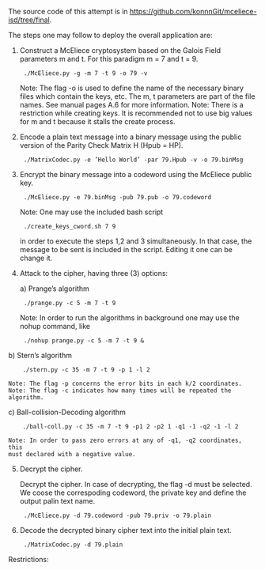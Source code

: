 The source code of this attempt is in https://github.com/konnnGit/mceliece-isd/tree/final.

The steps one may follow to deploy the overall application are:

1. Construct a McEliece cryptosystem based on the Galois Field parameters m
and t. For this paradigm m = 7 and t = 9.

		./McEliece.py -g -m 7 -t 9 -o 79 -v

	Note: The flag -o is used to define the name of the necessary binary files
	which contain the keys, etc. The m, t parameters are part of the file names.
	See manual pages A.6 for more information.
	Note: There is a restriction while creating keys. It is recommended not to use
	big values for m and t because it stalls the create process.

2. Encode a plain text message into a binary message using the public version of
the Parity Check Matrix H (Hpub = HP).

		./MatrixCodec.py -e ’Hello World’ -par 79.Hpub -v -o 79.binMsg


3. Encrypt the binary message into a codeword using the McEliece public key.

		./McEliece.py -e 79.binMsg -pub 79.pub -o 79.codeword

	Note: One may use the included bash script

		./create_keys_cword.sh 7 9

	in order to execute the steps 1,2 and 3 simultaneously. In that case, the
	message to be sent is included in the script. Editing it one can be change it.

4. Attack to the cipher, having three (3) options:

	a) Prange’s algorithm
	
		./prange.py -c 5 -m 7 -t 9
		
	Note: In order to run the algorithms in background one may use the nohup command, like

		./nohup prange.py -c 5 -m 7 -t 9 &

b) Stern’s algorithm

		./stern.py -c 35 -m 7 -t 9 -p 1 -l 2

	Note: The flag -p concerns the error bits in each k/2 coordinates.
	Note: The flag -c indicates how many times will be repeated the algorithm.

c) Ball-collision-Decoding algorithm

		./ball-coll.py -c 35 -m 7 -t 9 -p1 2 -p2 1 -q1 -1 -q2 -1 -l 2

	Note: In order to pass zero errors at any of -q1, -q2 coordinates, this
	must declared with a negative value.


5. Decrypt the cipher.

	Decrypt the cipher. In case of decrypting, the flag -d must be selected. We
	coose the correspoding codeword, the private key and define the output palin
	text name.

		./McEliece.py -d 79.codeword -pub 79.priv -o 79.plain

6. Decode the decrypted binary cipher text into the initial plain text.

		./MatrixCodec.py -d 79.plain



Restrictions:
